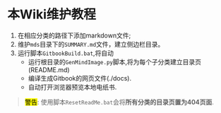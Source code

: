 # 本Wiki维护教程

1. 在相应分类的路径下添加markdown文件;
2. 维护`mds`目录下的`SUMMARY.md`文件，建立侧边栏目录。
3. 运行脚本`GitbookBuild.bat`,将自动
   * 运行根目录的`GenMindImage.py`脚本,将为每个子分类建立目录页(README.md)
   * 编译生成Gitbook的网页文件(./docs).
   * 自动打开浏览器预览本地电纸书.

> <mark>警告</mark>: 使用脚本`ResetReadMe.bat`会将**所有分类的目录页置为404页面**.